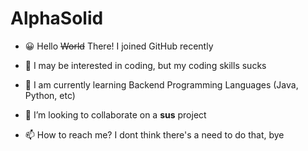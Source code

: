 # AlphaSolid

- 😀 Hello ~~World~~ There! I joined GitHub recently

- 👀 I may be interested in coding, but my coding skills sucks

- 🧐 I am currently learning Backend Programming Languages (Java, Python, etc)

- 🐧 I’m looking to collaborate on a **sus** project

- 📫 How to reach me? I dont think there's a need to do that, bye

<!---
AlphaSolid/AlphaSolid is a ✨ special ✨ repository because its `README.md` (this file) appears on your GitHub profile.
You can click the Preview link to take a look at your changes.
--->
